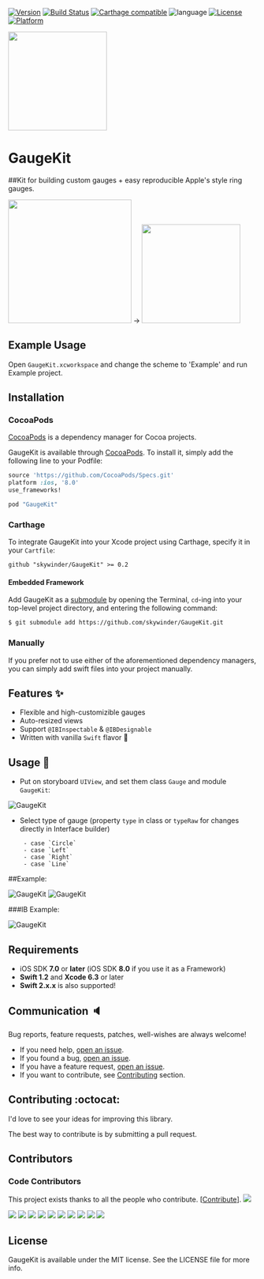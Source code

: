 [![Version](https://img.shields.io/cocoapods/v/GaugeKit.svg?style=flat)](http://cocoapods.org/pods/GaugeKit)
[![Build Status](https://travis-ci.org/skywinder/GaugeKit.svg)](https://travis-ci.org/skywinder/GaugeKit)
[![Carthage compatible](https://img.shields.io/badge/Carthage-compatible-4BC51D.svg?style=flat)](https://github.com/Carthage/Carthage)
![language](https://img.shields.io/badge/Language-%20Swift%20-orange.svg)
[![License](https://img.shields.io/cocoapods/l/GaugeKit.svg?style=flat)](http://cocoapods.org/pods/GaugeKit)
[![Platform](https://img.shields.io/cocoapods/p/GaugeKit.svg?style=flat)](http://cocoapods.org/pods/GaugeKit)

<img src="https://raw.githubusercontent.com/skywinder/GaugeKit/master/Images/GK.PNG" width="200">

# GaugeKit
##Kit for building custom gauges + easy reproducible Apple's style ring gauges.

<img src="https://raw.githubusercontent.com/skywinder/GaugeKit/master/Images/appleFitness.png" width="250">
->
<img src="https://raw.githubusercontent.com/skywinder/GaugeKit/master/Images/gauge.gif" width="200">



## Example Usage

Open `GaugeKit.xcworkspace` and change the scheme to 'Example' and run Example project.

## Installation

### CocoaPods

[CocoaPods](http://cocoapods.org) is a dependency manager for Cocoa projects.

GaugeKit is available through [CocoaPods](http://cocoapods.org). To install
it, simply add the following line to your Podfile:

```ruby
source 'https://github.com/CocoaPods/Specs.git'
platform :ios, '8.0'
use_frameworks!

pod "GaugeKit"
```

### Carthage

To integrate GaugeKit into your Xcode project using Carthage, specify it in your `Cartfile`:

```ogdl
github "skywinder/GaugeKit" >= 0.2
```


#### Embedded Framework

Add GaugeKit as a [submodule](http://git-scm.com/docs/git-submodule) by opening the Terminal, `cd`-ing into your top-level project directory, and entering the following command:

```bash
$ git submodule add https://github.com/skywinder/GaugeKit.git
```

### Manually

If you prefer not to use either of the aforementioned dependency managers, you can simply add swift files into your project manually.


## Features :sparkles:

- Flexible and high-customizible gauges
- Auto-resized views
- Support `@IBInspectable` & `@IBDesignable`
- Written with vanilla `Swift` flavor :baby_chick:

## Usage :rainbow:

- Put on storyboard `UIView`, and set them class `Gauge` and module `GaugeKit`:

![GaugeKit](https://raw.githubusercontent.com/skywinder/GaugeKit/master/Images/IB_class.png)

- Select type of gauge (property `type` in class or `typeRaw` for changes directly in Interface builder)

       - case `Circle`
       - case `Left`
       - case `Right`
       - case `Line`

##Example:

![GaugeKit](https://raw.githubusercontent.com/skywinder/GaugeKit/master/Images/GaugeKit_sreenshot.png)
![GaugeKit](https://raw.githubusercontent.com/skywinder/GaugeKit/master/Images/SWGauge_example.gif)

###IB Example:

![GaugeKit](https://raw.githubusercontent.com/skywinder/GaugeKit/master/Images/ib_example_1.gif)

## Requirements

- iOS SDK **7.0** or **later** (iOS SDK **8.0** if you use it as a Framework)
- **Swift 1.2** and **Xcode 6.3** or later
- **Swift 2.x.x** is also supported!

## Communication :speaker:

Bug reports, feature requests, patches, well-wishes are always welcome!

- If you need help, [open an issue](https://github.com/skywinder/GaugeKit/issues/new).
- If you found a bug, [open an issue](https://github.com/skywinder/GaugeKit/issues/new).
- If you have a feature request, [open an issue](https://github.com/skywinder/GaugeKit/issues/new).
- If you want to contribute, see [Contributing](https://github.com/skywinder/GaugeKit#contributing-octocat) section.

## Contributing :octocat:
I'd love to see your ideas for improving this library.

The best way to contribute is by submitting a pull request.

## Contributors

### Code Contributors

This project exists thanks to all the people who contribute. [[Contribute](CONTRIBUTING.md)].
<a href="https://github.com/skywinder/GaugeKit/graphs/contributors"><img src="https://opencollective.com/GaugeKit/contributors.svg?width=890&button=false" /></a>

<a href="https://opencollective.com/GaugeKit/organization/0/website"><img src="https://opencollective.com/GaugeKit/organization/0/avatar.svg"></a>
<a href="https://opencollective.com/GaugeKit/organization/1/website"><img src="https://opencollective.com/GaugeKit/organization/1/avatar.svg"></a>
<a href="https://opencollective.com/GaugeKit/organization/2/website"><img src="https://opencollective.com/GaugeKit/organization/2/avatar.svg"></a>
<a href="https://opencollective.com/GaugeKit/organization/3/website"><img src="https://opencollective.com/GaugeKit/organization/3/avatar.svg"></a>
<a href="https://opencollective.com/GaugeKit/organization/4/website"><img src="https://opencollective.com/GaugeKit/organization/4/avatar.svg"></a>
<a href="https://opencollective.com/GaugeKit/organization/5/website"><img src="https://opencollective.com/GaugeKit/organization/5/avatar.svg"></a>
<a href="https://opencollective.com/GaugeKit/organization/6/website"><img src="https://opencollective.com/GaugeKit/organization/6/avatar.svg"></a>
<a href="https://opencollective.com/GaugeKit/organization/7/website"><img src="https://opencollective.com/GaugeKit/organization/7/avatar.svg"></a>
<a href="https://opencollective.com/GaugeKit/organization/8/website"><img src="https://opencollective.com/GaugeKit/organization/8/avatar.svg"></a>
<a href="https://opencollective.com/GaugeKit/organization/9/website"><img src="https://opencollective.com/GaugeKit/organization/9/avatar.svg"></a>

## License

GaugeKit is available under the MIT license. See the LICENSE file for more info.
